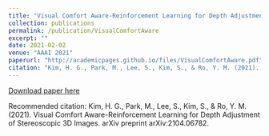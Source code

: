 ```yaml
---
title: "Visual Comfort Aware-Reinforcement Learning for Depth Adjustment of Stereoscopic 3D Images"
collection: publications
permalink: /publication/VisualComfortAware
excerpt: ""
date: 2021-02-02
venue: "AAAI 2021"
paperurl: "http://academicpages.github.io/files/VisualComfortAware.pdf"
citation: "Kim, H. G., Park, M., Lee, S., Kim, S., & Ro, Y. M. (2021). Visual Comfort Aware-Reinforcement Learning for Depth Adjustment of Stereoscopic 3D Images. arXiv preprint arXiv:2104.06782."
---
```


[Download paper here](http://academicpages.github.io/files/VisualComfortAware.pdf)

Recommended citation: Kim, H. G., Park, M., Lee, S., Kim, S., & Ro, Y. M. (2021). Visual Comfort Aware-Reinforcement Learning for Depth Adjustment of Stereoscopic 3D Images. arXiv preprint arXiv:2104.06782.
